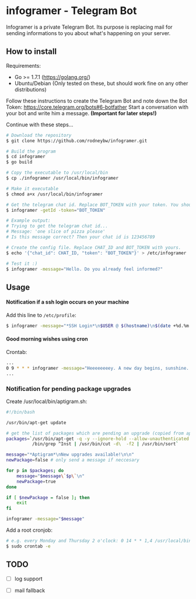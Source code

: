 # infogramer - Telegram Bot
Infogramer is a private Telegram Bot. Its purpose is replacing mail for sending informations to you about what's happening on your server.

## How to install

Requirements:
* Go >= 1.7.1 (https://golang.org/)
* Ubuntu/Debian (Only tested on these, but should work fine on any other distributions)

Follow these instructions to create the Telegram Bot and note down the Bot Token: https://core.telegram.org/bots#6-botfather Start a conversation with your bot and write him a message. **(Important for later steps!)**

Continue with these steps...
```sh
# Download the repository
$ git clone https://github.com/rodneybw/infogramer.git

# Build the program
$ cd infogramer
$ go build

# Copy the executable to /usr/local/bin
$ cp ./infogramer /usr/local/bin/infogramer

# Make it executable
$ chmod a+x /usr/local/bin/infogramer

# Get the telegram chat id. Replace BOT_TOKEN with your token. You should see the message you sent earlier.
$ infogramer -getId -token="BOT_TOKEN"

# Example output: 
# Trying to get the telegram chat id...
# Message: 'one slice of pizza please'
# Is this message correct? Then your chat id is 123456789

# Create the config file. Replace CHAT_ID and BOT_TOKEN with yours.
$ echo '{"chat_id": CHAT_ID, "token": "BOT_TOKEN"}' > /etc/infogramer

# Test it :)
$ infogramer -message="Hello. Do you already feel informed?"
```

## Usage 
#### Notification if a ssh login occurs on your machine

Add this line to `/etc/profile`:
```sh
$ infogramer -message="*SSH Login*\n$USER @ $(hostname)\n$(date +%d.%m.%Y), $(date +%H:%M)" # note: german time format ;)
```

#### Good morning wishes using cron
Crontab:
```sh
...
0 9 * * * infogramer -message="Heeeeeeeey. A new day begins, sunshine. :)" >/dev/null 2>&1
...
```
### Notification for pending package upgrades
Create /usr/local/bin/aptigram.sh:
```sh
#!/bin/bash

/usr/bin/apt-get update

# get the list of packages which are pending an upgrade (copied from apticron)
packages=`/usr/bin/apt-get -q -y --ignore-hold --allow-unauthenticated -s dist-upgrade | \
          /bin/grep ^Inst | /usr/bin/cut -d\  -f2 | /usr/bin/sort`

message="*Aptigram*\nNew upgrades available!\n\n"
newPackage=false # only send a message if neccesary

for p in $packages; do
	message="$message\`$p\`\n"
	newPackage=true
done

if [ $newPackage = false ]; then
	exit
fi

infogramer -message="$message"
```

Add a root cronjob:
```sh
# e.g. every Monday and Thursday 2 o'clock: 0 14 * * 1,4 /usr/local/bin/aptigram.sh
$ sudo crontab -e
```


## TODO
- [ ] log support
- [ ] mail fallback

